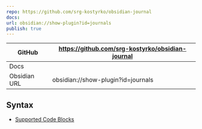 ```yaml
---
repo: https://github.com/srg-kostyrko/obsidian-journal
docs: 
url: obsidian://show-plugin?id=journals
publish: true
---
```


| GitHub       | https://github.com/srg-kostyrko/obsidian-journal |
| ------------ | ------------------------------------------------ |
| Docs         |                                                  |
| Obsidian URL | obsidian://show-plugin?id=journals               |

## Syntax
- [Supported Code Blocks](https://github.com/srg-kostyrko/obsidian-journal#supported-code-blocks) 
